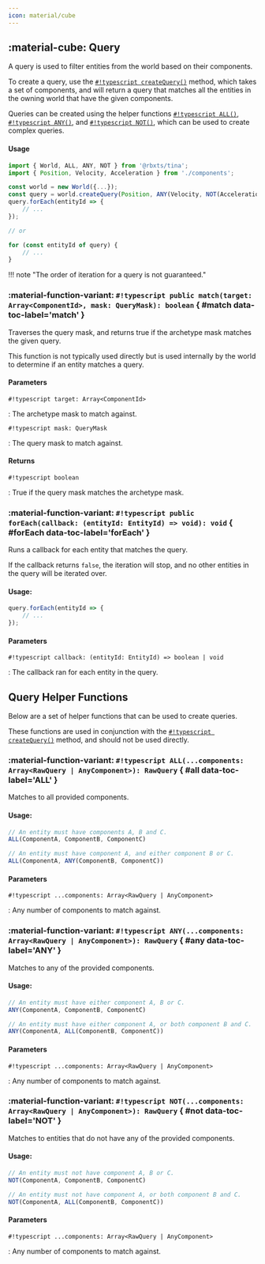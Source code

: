 ```yaml
---
icon: material/cube
---
```


## :material-cube: Query

A query is used to filter entities from the world based on their components.

To create a query, use the [`#!typescript createQuery()`](../world/#createQuery "createQuery()") method, which takes a set of components, and will return a query that matches all the entities in the owning world that have the given components.

Queries can be created using the helper functions [`#!typescript ALL()`](#all "ALL()"), [`#!typescript ANY()`](#any "ANY()"), and [`#!typescript NOT()`](#not "NOT()"), which can be used to create complex queries.


#### Usage

```typescript
import { World, ALL, ANY, NOT } from '@rbxts/tina';
import { Position, Velocity, Acceleration } from './components';

const world = new World({...});
const query = world.createQuery(Position, ANY(Velocity, NOT(Acceleration)));
query.forEach(entityId => {
    // ...
});

// or

for (const entityId of query) {
    // ...
}
```

!!! note "The order of iteration for a query is not guaranteed."


### :material-function-variant: **`#!typescript public match(target: Array<ComponentId>, mask: QueryMask): boolean`** { #match data-toc-label='match' }

Traverses the query mask, and returns true if the archetype mask matches the given query.

This function is not typically used directly but is used internally by the world to determine if an entity matches a query.

#### Parameters
`#!typescript target: Array<ComponentId>`

 : The archetype mask to match against.

`#!typescript mask: QueryMask`

 : The query mask to match against.

#### Returns

`#!typescript boolean`

 : True if the query mask matches the archetype mask.



### :material-function-variant: **`#!typescript public forEach(callback: (entityId: EntityId) => void): void`** { #forEach data-toc-label='forEach' }

Runs a callback for each entity that matches the query.

If the callback returns `false`, the iteration will stop, and no other entities in the query will be iterated over.

#### Usage:
```typescript
query.forEach(entityId => {
    // ...
});
```

#### Parameters
`#!typescript callback: (entityId: EntityId) => boolean | void`

 : The callback ran for each entity in the query.


## Query Helper Functions

Below are a set of helper functions that can be used to create queries.

These functions are used in conjunction with the [`#!typescript createQuery()`](../world/#createQuery "createQuery()") method, and should not be used directly.

### :material-function-variant: **`#!typescript ALL(...components: Array<RawQuery | AnyComponent>): RawQuery`** { #all data-toc-label='ALL' }

Matches to all provided components.

#### Usage:
```typescript
// An entity must have components A, B and C.
ALL(ComponentA, ComponentB, ComponentC)

// An entity must have component A, and either component B or C.
ALL(ComponentA, ANY(ComponentB, ComponentC))
```

#### Parameters
`#!typescript ...components: Array<RawQuery | AnyComponent>`

 : Any number of components to match against.


### :material-function-variant: **`#!typescript ANY(...components: Array<RawQuery | AnyComponent>): RawQuery`** { #any data-toc-label='ANY' }

Matches to any of the provided components.

#### Usage:
```typescript
// An entity must have either component A, B or C.
ANY(ComponentA, ComponentB, ComponentC)

// An entity must have either component A, or both component B and C.
ANY(ComponentA, ALL(ComponentB, ComponentC))
```

#### Parameters
`#!typescript ...components: Array<RawQuery | AnyComponent>`

 : Any number of components to match against.


### :material-function-variant: **`#!typescript NOT(...components: Array<RawQuery | AnyComponent>): RawQuery`** { #not data-toc-label='NOT' }

Matches to entities that do not have any of the provided components.

#### Usage:
```typescript
// An entity must not have component A, B or C.
NOT(ComponentA, ComponentB, ComponentC)

// An entity must not have component A, or both component B and C.
NOT(ComponentA, ALL(ComponentB, ComponentC))
```

#### Parameters
`#!typescript ...components: Array<RawQuery | AnyComponent>`

 : Any number of components to match against.


